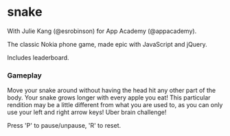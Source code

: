 snake
=====

With Julie Kang (@esrobinson) for App Academy (@appacademy).   

The classic Nokia phone game, made epic with JavaScript and jQuery.   

Includes leaderboard.

### Gameplay

Move your snake around without having the head hit any other part of the body.
Your snake grows longer with every apple you eat!
This particular rendition may be a little different from what you are used to,
as you can only use your left and right arrow keys!  Uber brain challenge!

Press 'P' to pause/unpause, 'R' to reset.
